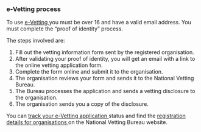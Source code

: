 ###  e-Vetting process

To use [ e-Vetting ](https://vetting.garda.ie/Application/About) you must be
over 16 and have a valid email address. You must complete the “proof of
identity” process.

The steps involved are:

  1. Fill out the vetting information form sent by the registered organisation. 
  2. After validating your proof of identity, you will get an email with a link to the online vetting application form. 
  3. Complete the form online and submit it to the organisation. 
  4. The organisation reviews your form and sends it to the National Vetting Bureau. 
  5. The Bureau processes the application and sends a vetting disclosure to the organisation. 
  6. The organisation sends you a copy of the disclosure. 

You can [ track your e-Vetting application ](https://vetting.garda.ie/Track)
status and find the [ registration details for organisations
](https://vetting.garda.ie/RegisteredOrganisation/HowToApply) on the National
Vetting Bureau website.
